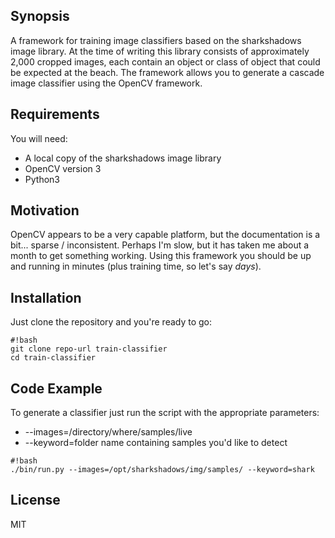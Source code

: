 ## Synopsis

A framework for training image classifiers based on the sharkshadows image library. At the time of writing this library consists of approximately 2,000 cropped images, each contain an object or class of object that could be expected at the beach. The framework allows you to generate a cascade image classifier using the OpenCV framework.

## Requirements
You will need:

* A local copy of the sharkshadows image library
* OpenCV version 3
* Python3

## Motivation

OpenCV appears to be a very capable platform, but the documentation is a bit... sparse / inconsistent. Perhaps I'm slow, but it has taken me about a month to get something working. Using this framework you should be up and running in minutes (plus training time, so let's say _days_).

## Installation

Just clone the repository and you're ready to go:
```
#!bash
git clone repo-url train-classifier
cd train-classifier
```

## Code Example

To generate a classifier just run the script with the appropriate parameters:

* --images=/directory/where/samples/live
* --keyword=folder name containing samples you'd like to detect 

```
#!bash
./bin/run.py --images=/opt/sharkshadows/img/samples/ --keyword=shark
```



## License

MIT
